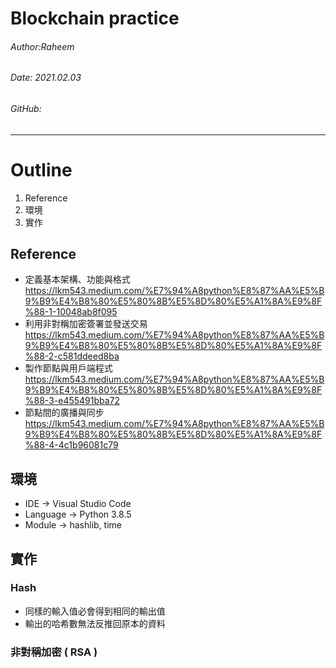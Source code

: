 # Blockchain practice

###### Author:Raheem
###### Date: 2021.02.03
###### GitHub:

---

# Outline

1. Reference
1. 環境
1. 實作

## Reference

* 定義基本架構、功能與格式
https://lkm543.medium.com/%E7%94%A8python%E8%87%AA%E5%B9%B9%E4%B8%80%E5%80%8B%E5%8D%80%E5%A1%8A%E9%8F%88-1-10048ab8f095
* 利用非對稱加密簽署並發送交易
https://lkm543.medium.com/%E7%94%A8python%E8%87%AA%E5%B9%B9%E4%B8%80%E5%80%8B%E5%8D%80%E5%A1%8A%E9%8F%88-2-c581ddeed8ba
* 製作節點與用戶端程式
https://lkm543.medium.com/%E7%94%A8python%E8%87%AA%E5%B9%B9%E4%B8%80%E5%80%8B%E5%8D%80%E5%A1%8A%E9%8F%88-3-e455491bba72
* 節點間的廣播與同步
https://lkm543.medium.com/%E7%94%A8python%E8%87%AA%E5%B9%B9%E4%B8%80%E5%80%8B%E5%8D%80%E5%A1%8A%E9%8F%88-4-4c1b96081c79


## 環境

* IDE → Visual Studio Code
* Language → Python 3.8.5
* Module → hashlib, time

## 實作

### Hash

* 同樣的輸入值必會得到相同的輸出值
* 輸出的哈希數無法反推回原本的資料

### 非對稱加密 ( RSA )
